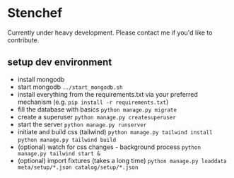 # Stenchef

Currently under heavy development. Please contact me if you'd like to
contribute.

## setup dev environment

- install mongodb
- start mongodb
  `../start_mongodb.sh`
- install everything from the requirements.txt via your preferred mechanism
  (e.g. `pip install -r requirements.txt`)
- fill the database with basics
  `python manage.py migrate`
- create a superuser
  `python manage.py createsuperuser`
- start the server
  `python manage.py runserver`
- initiate and build css (tailwind)
  `python manage.py tailwind install`
  `python manage.py tailwind build`
- (optional) watch for css changes - background process
  `python manage.py tailwind start &`
- (optional) import fixtures (takes a long time)
  `python manage.py loaddata meta/setup/*.json catalog/setup/*.json`
